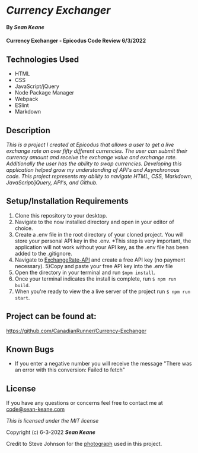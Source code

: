 # _Currency Exchanger_

#### By _**Sean Keane**_

#### Currency Exchanger - Epicodus Code Review 6/3/2022

## Technologies Used

* HTML
* CSS
* JavaScript/jQuery
* Node Package Manager
* Webpack
* ESlint
* Markdown

## Description
_This is a project I created at Epicodus that allows a user to get a live exchange rate on over fifty different currencies.  The user can submit their currency amount and receive the exchange value and exchange rate.  Additionally the user has the ability to swap currencies.  Developing this application helped grow my understanding of API's and Asynchronous code. This project represents my ability to navigate HTML, CSS, Markdown, JavaScript/jQuery, API's, and Github._

## Setup/Installation Requirements

1) Clone this repository to your desktop.
2) Navigate to the now installed directory and open in your editor of choice.
3) Create a .env file in the root directory of your cloned project.  You will store your personal API key in the .env.  *This step is very important, the application will not work without your API key, as the .env file has been added to the .gitignore.
4) Navigate to [ExchangeRate-API](https://www.exchangerate-api.com/) and create a free API key (no payment necessary).
5)Copy and paste your free API key into the .env file
6) Open the directory in your terminal and run `$npm install`.
7) Once your terminal indicates the install is complete, run `$ npm run build`.
8) When you're ready to view the a live server of the project run `$ npm run start`.

## Project can be found at:
https://github.com/CanadianRunner/Currency-Exchanger

## Known Bugs

* If you enter a negative number you will receive the message "There was an error with this conversion: Failed to fetch"


## License

If you have any questions or concerns feel free to contact me at code@sean-keane.com

*This is licensed under the MIT license*

Copyright (c) 6-3-2022 **_Sean Keane_**

Credit to Steve Johnson for the [photograph](https://www.pexels.com/photo/assorted-silver-and-gold-colored-coins-on-gray-surface-1006060/) used in this project. 